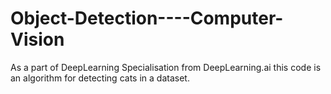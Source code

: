 # Object-Detection----Computer-Vision
As a part of DeepLearning Specialisation from DeepLearning.ai this code is an algorithm for detecting cats in a dataset.
